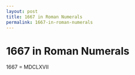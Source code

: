 ```yaml
---
layout: post
title: 1667 in Roman Numerals
permalink: 1667-in-roman-numerals
---
```


# 1667 in Roman Numerals

1667 = MDCLXVII
